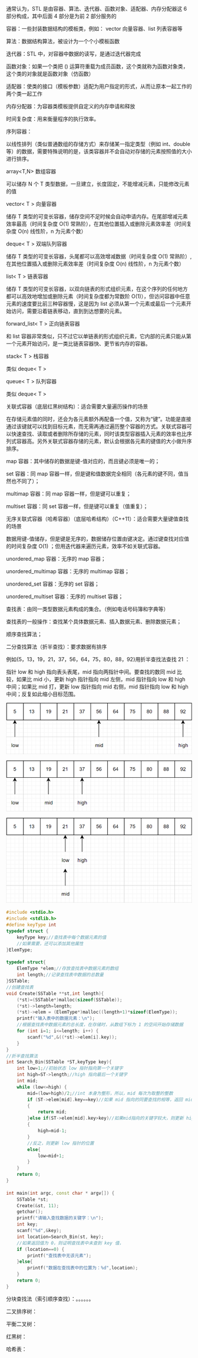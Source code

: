 通常认为，STL 是由容器、算法、迭代器、函数对象、适配器、内存分配器这 6 部分构成，其中后面 4 部分是为前 2 部分服务的

容器：一些封装数据结构的模板类，例如： vector 向量容器、list 列表容器等

算法：数据结构算法，被设计为一个个小模板函数

迭代器：STL 中，对容器中数据的读写，是通过迭代器完成

函数对象：如果一个类把 () 运算符重载为成员函数，这个类就称为函数对象类，这个类的对象就是函数对象（仿函数）

适配器：使类的接口（模板参数）适配为用户指定的形式，从而让原本一起工作的两个类一起工作

内存分配器：为容器类模板提供自定义的内存申请和释放



时间复杂度：用来衡量程序的执行效率。



序列容器：

以线性排列（类似普通数组的存储方式）来存储某一指定类型（例如 int、double 等）的数据，需要特殊说明的是，该类容器并不会自动对存储的元素按照值的大小进行排序。



array<T,N> 数组容器

可以储存 N 个 T 类型数据，一旦建立，长度固定，不能增减元素，只能修改元素的值



vector< T > 向量容器

储存 T 类型的可变长容器，储存空间不足时候会自动申请内存。在尾部增减元素效率最高（时间复杂度 O(1) 常熟阶），在其他位置插入或删除元素效率差（时间复杂度 O(n) 线性阶，n 为元素个数）



deque< T > 双端队列容器

储存 T 类型的可变长容器，头尾都可以高效增减数据（时间复杂度 O(1) 常熟阶）,在其他位置插入或删除元素效率差（时间复杂度 O(n) 线性阶，n 为元素个数）



list< T > 链表容器

储存 T 类型的可变长容器，以双向链表的形式组织元素，在这个序列的任何地方都可以高效地增加或删除元素（时间复杂度都为常数阶 O(1)），但访问容器中任意元素的速度要比前三种容器慢，这是因为 list<T> 必须从第一个元素或最后一个元素开始访问，需要沿着链表移动，直到到达想要的元素。



forward_list< T > 正向链表容器

和 list 容器非常类似，只不过它以单链表的形式组织元素，它内部的元素只能从第一个元素开始访问，是一类比链表容器快、更节省内存的容器。



stack< T > 栈容器 

类似 deque< T >

queue< T > 队列容器

类似 deque< T >





关联式容器（底层红黑树结构）：适合需要大量遍历操作的场景

在存储元素值的同时，还会为各元素额外再配备一个值，又称为“键”。功能是直接通过该键就可以找到目标元素，而无需再通过遍历整个容器的方式。关联式容器可以快速查找、读取或者删除所存储的元素，同时该类型容器插入元素的效率也比序列式容器高。另外关联式容器存储的元素，默认会根据各元素的键值的大小做升序排序。

map 容器：其中储存的数据是键-值对应的，而且键必须是唯一的；

set 容器：同 map 容器一样，但是键和值数据完全相同（各元素的键不同，值当然也不同了）；

multimap 容器：同 map 容器一样，但是键可以重复；

multiset 容器：同 set 容器一样，但是键可以重复（值重复）；



无序关联式容器（哈希容器）（底层哈希结构）（C++11）：适合需要大量键值查找的场景

数据用键-值储存，但是键是无序的，数据储存位置由键决定。通过键查找对应值的时间复杂度 O(1) ；但用迭代器来遍历元素，效率不如关联式容器。

unordered_map 容器：无序的 map 容器；

unordered_multimap 容器：无序的 multimap 容器；

unordered_set 容器：无序的 set 容器；

unordered_multiset 容器：无序的 multiset 容器；



查找表：由同一类型数据元素构成的集合。（例如电话号码簿和字典等）

查找表的一般操作：查找某个具体数据元素、插入数据元素、删除数据元素；

顺序查找算法；

二分查找算法（折半查找）：要求数据有排序

例如{5，13，19，21，37，56，64，75，80，88，92}用折半查找法查找 21 ：

指针 low 和 high 指向表头表尾，mid 指向两指针中间。要查找的数同 mid 比较，如果比 mid 小，更新 high 指针指向 mid 左侧，mid 指针指向 low 和 high 中间；如果比 mid 打，更新 low 指针指向 mid 右侧，mid 指针指向 low 和 high 中间；反复如此缩小目标范围。

<img src="二分查找法.png" style="zoom:80%;" />

![](二分查找法01.png)

![](二分查找法02.png)

```c++
#include <stdio.h>
#include <stdlib.h>
#define keyType int
typedef struct {
    keyType key;//查找表中每个数据元素的值
    //如果需要，还可以添加其他属性
}ElemType;

typedef struct{
    ElemType *elem;//存放查找表中数据元素的数组
    int length;//记录查找表中数据的总数量
}SSTable;
//创建查找表
void Create(SSTable **st,int length){
    (*st)=(SSTable*)malloc(sizeof(SSTable));
    (*st)->length=length;
    (*st)->elem = (ElemType*)malloc((length+1)*sizeof(ElemType));
    printf("输入表中的数据元素：\n");
    //根据查找表中数据元素的总长度，在存储时，从数组下标为 1 的空间开始存储数据
    for (int i=1; i<=length; i++) {
        scanf("%d",&((*st)->elem[i].key));
    }
}
//折半查找算法
int Search_Bin(SSTable *ST,keyType key){
    int low=1;//初始状态 low 指针指向第一个关键字
    int high=ST->length;//high 指向最后一个关键字
    int mid;
    while (low<=high) {
        mid=(low+high)/2;//int 本身为整形，所以，mid 每次为取整的整数
        if (ST->elem[mid].key==key)//如果 mid 指向的同要查找的相等，返回 mid 所指向的位置
        {
            return mid;
        }else if(ST->elem[mid].key>key)//如果mid指向的关键字较大，则更新 high 指针的位置
        {
            high=mid-1;
        }
        //反之，则更新 low 指针的位置
        else{
            low=mid+1;
        }
    }
    return 0;
}

int main(int argc, const char * argv[]) {
    SSTable *st;
    Create(&st, 11);
    getchar();
    printf("请输入查找数据的关键字：\n");
    int key;
    scanf("%d",&key);
    int location=Search_Bin(st, key);
    //如果返回值为 0，则证明查找表中未查到 key 值，
    if (location==0) {
        printf("查找表中无该元素");
    }else{
        printf("数据在查找表中的位置为：%d",location);
    }
    return 0;
}
```



分块查找法（索引顺序查找）：。。。。。。



二叉排序树：



平衡二叉树：



红黑树：



哈希表：



























